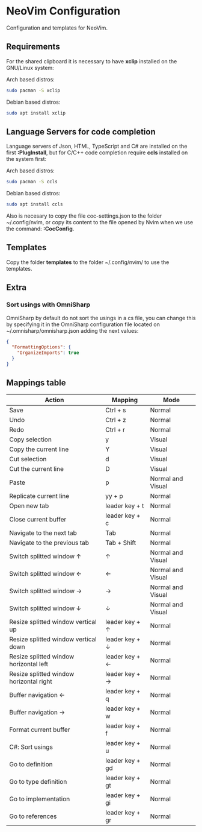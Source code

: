 # NeoVim Configuration

Configuration and templates for NeoVim.

## Requirements

For the shared clipboard it is necessary to have **xclip** installed on the GNU/Linux system:

Arch based distros:

```bash
sudo pacman -S xclip
```

Debian based distros:

```bash
sudo apt install xclip
```

## Language Servers for code completion

Language servers of Json, HTML, TypeScript and C# are installed on the first **:PlugInstall**, but for C/C++ code completion require **ccls** installed on the system first:

Arch based distros:

```bash
sudo pacman -S ccls
```

Debian based distros:

```bash
sudo apt install ccls
```

Also is necesary to copy the file coc-settings.json to the folder ~/.config/nvim, or copy its content to the file opened by Nvim when we use the command: **:CocConfig**.

## Templates

Copy the folder **templates** to the folder ~/.config/nvim/ to use the templates.

## Extra

### Sort usings with OmniSharp

OmniSharp by default do not sort the usings in a cs file, you can change this by specifying it in the OmniSharp configuration file located on ~/.omnisharp/omnisharp.json adding the next values:

```json
{
  "FormattingOptions": {
    "OrganizeImports": true
  }
}
```

## Mappings table

| Action                                  | Mapping         | Mode              |
| --------------------------------------- | --------------- | ----------------- |
| Save                                    | Ctrl + s        | Normal            |
| Undo                                    | Ctrl + z        | Normal            |
| Redo                                    | Ctrl + r        | Normal            |
| Copy selection                          | y               | Visual            |
| Copy the current line                   | Y               | Visual            |
| Cut selection                           | d               | Visual            |
| Cut the current line                    | D               | Visual            |
| Paste                                   | p               | Normal and Visual |
| Replicate current line                  | yy + p          | Normal            |
| Open new tab                            | leader key + t  | Normal            |
| Close current buffer                    | leader key + c  | Normal            |
| Navigate to the next tab                | Tab             | Normal            |
| Navigate to the previous tab            | Tab + Shift     | Normal            |
| Switch splitted window ↑                | ↑               | Normal and Visual |
| Switch splitted window ←                | ←               | Normal and Visual |
| Switch splitted window →                | →               | Normal and Visual |
| Switch splitted window ↓                | ↓               | Normal and Visual |
| Resize splitted window vertical up      | leader key + ↑  | Normal            |
| Resize splitted window vertical down    | leader key + ↓  | Normal            |
| Resize splitted window horizontal left  | leader key + ←  | Normal            |
| Resize splitted window horizontal right | leader key + →  | Normal            |
| Buffer navigation ←                     | leader key + q  | Normal            |
| Buffer navigation →                     | leader key + w  | Normal            |
| Format current buffer                   | leader key + f  | Normal            |
| C#: Sort usings                         | leader key + u  | Normal            |
| Go to definition                        | leader key + gd | Normal            |
| Go to type definition                   | leader key + gt | Normal            |
| Go to implementation                    | leader key + gi | Normal            |
| Go to references                        | leader key + gr | Normal            |
